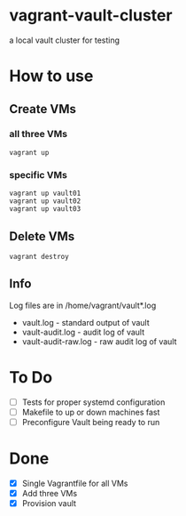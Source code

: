 # vagrant-vault-cluster
a local vault cluster for testing

# How to use
## Create VMs
### all three VMs
    vagrant up

### specific VMs
    vagrant up vault01
    vagrant up vault02
    vagrant up vault03
    
## Delete VMs
    vagrant destroy

## Info
Log files are in /home/vagrant/vault*.log

- vault.log - standard output of vault
- vault-audit.log - audit log of vault
- vault-audit-raw.log - raw audit log of vault
    
# To Do
- [ ] Tests for proper systemd configuration
- [ ] Makefile to up or down machines fast
- [ ] Preconfigure Vault being ready to run

# Done
- [x] Single Vagrantfile for all VMs
- [x] Add three VMs
- [x] Provision vault
